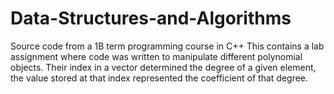 # Data-Structures-and-Algorithms
Source code from a 1B term programming course in C++
This contains a lab assignment where code was written to manipulate different polynomial objects. 
Their index in a vector determined the degree of a given element, the value stored at that index represented the coefficient of that degree.
